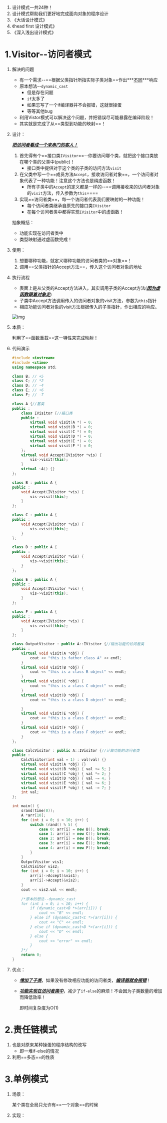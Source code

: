 



1. 设计模式一共24种！
2. 设计模式帮助我们更好地完成面向对象的程序设计
3. 《大话设计模式》
4. 《head first 设计模式》
5. 《深入浅出设计模式》



# 1.Visitor--访问者模式

1. 解决的问题

   + 有一个需求--==根据父类指针所指实际子类对象==作出***<u>不同</u>***响应
   + 原本想法--`dynamic_cast`
     + 但是存在问题
     + `if`太多了
     + 如果忘写了一个if编译器并不会报错，这就很操蛋
     + 等等其他bug
   + 利用Vistor模式可以解决这个问题，并把错误尽可能暴露在编译阶段！
   + 其实就是完成了从==类型到功能的映射==！

2. 设计：

   ***<u>把访问者看成一个来串门的客人！</u>***

   1. 首先得有个==接口类`IVisitor`==--你要访问哪个类，就把这个接口类放在哪个类的父类中(public)！
      + 接口类中提供对于这个类的子类的访问方法`visit`
   2. 在父类中写一个==成员方法`Accept`，接收访问者对象==，一个访问者对象代表了一种功能！注意这个方法也是纯虚函数！
      + 所有子类中的`Accept`的定义都是一样的--==调用接收来的访问者对象的`visit`方法，传入参数为`this`====
   3. 实现==访问者类==，每一个访问者代表我们要映射的一种功能！
      + 每个访问者类继承自原先的接口类`IVisitor`
      + 在每个访问者类中都得实现`IVisitor`中的虚函数！

   抽象概括：

   + 功能实现在访问者类中
   + 类型映射通过虚函数完成！

3. 使用：

   1. 想要哪种功能，就定义哪种功能的访问者类的==对象==！
   2. 调用==父类指针的Accept方法==，传入这个访问者对象的地址

4. 执行流程

   + 表面上是从父类的Accept方法进入，其实调用子类的Accept方法(***<u>因为虚函数跟着对象走</u>***)
   + 子类中Accept方法调用传入的访问者对象的visit方法，参数为`this`指针
   + 相应功能访问者对象的visit方法根据传入的子类指针，作出相应的响应。

   ![img](https://wx3.sinaimg.cn/mw690/005LasY6gy1ghvei4ew0bj30r40h6ajj.jpg)

5. 本质：

   利用了==函数重载==这一特性来完成映射！

6. 代码演示

   ```c++
   #include <iostream>
   #include <ctime>
   using namespace std;
   
   class B; // +5
   class C; // *2
   class D; // -4
   class E; // +6
   class F; // -7
   
   class A {//基类
   public :
       class IVisitor {//接口类
       public :
           virtual void visit(A *) = 0;
           virtual void visit(B *) = 0;
           virtual void visit(C *) = 0;
           virtual void visit(D *) = 0;
           virtual void visit(E *) = 0;
           virtual void visit(F *) = 0;
       };
       virtual void Accept(IVisitor *vis) {
           vis->visit(this);
       }
       virtual ~A() {}
   };
   
   class B : public A {
   public :
       void Accept(IVisitor *vis) {
           vis->visit(this);
       }
   };
   
   class C : public A {
   public :
       void Accept(IVisitor *vis) {
           vis->visit(this);
       }
   };
   
   class D : public A {
   public :
       void Accept(IVisitor *vis) {
           vis->visit(this);
       }
   };
   
   class E : public A {
   public :
       void Accept(IVisitor *vis) {
           vis->visit(this);
       }
   };
   
   class F : public A {
   public :
       void Accept(IVisitor *vis) {
           vis->visit(this);
       }
   };
   
   class OutputVisitor : public A::IVisitor {//输出功能的访问者类
   public :
       virtual void visit(A *obj) {
           cout << "this is father class A" << endl;
       }
       virtual void visit(B *obj) {
           cout << "this is a class B object" << endl;
       }
       virtual void visit(C *obj) {
           cout << "this is a class C object" << endl;
       }
       virtual void visit(D *obj) {
           cout << "this is a class D object" << endl;
   
       }
       virtual void visit(E *obj) {
           cout << "this is a class E object" << endl;
       }
       virtual void visit(F *obj) {
           cout << "this is a class F object" << endl;
       }
   };
   
   class CalcVisitor : public A::IVisitor {//计算功能的访问者类
   public :
       CalcVisitor(int val = 1) : val(val) {}
       virtual void visit(A *obj) {}
       virtual void visit(B *obj) { val += 5; }
       virtual void visit(C *obj) { val *= 2; }
       virtual void visit(D *obj) { val -= 4; }
       virtual void visit(E *obj) { val += 6; }
       virtual void visit(F *obj) { val -= 7; }
       int val;
   };
   
   int main() {
       srand(time(0));
       A *arr[10];
       for (int i = 0; i < 10; i++) {
           switch (rand() % 5) {
               case 0: arr[i] = new B(); break;
               case 1: arr[i] = new C(); break;
               case 2: arr[i] = new D(); break;
               case 3: arr[i] = new E(); break;
               case 4: arr[i] = new F(); break;
           }
       }
       OutputVisitor vis1;
       CalcVisitor vis2;
       for (int i = 0; i < 10; i++) {
           arr[i]->Accept(&vis1);
           arr[i]->Accept(&vis2);
       }
       cout << vis2.val << endl;
       
       /*原本的想法--dynamic_cast
       for (int i = 0; i < 10; i++) {
           if (dynamic_cast<B *>(arr[i])) {
               cout << "B" << endl;
           } else if (dynamic_cast<C *>(arr[i])) {
               cout << "C" << endl;
           } else if (dynamic_cast<D *>(arr[i])) {
               cout << "D" << endl;
           } else {
               cout << "error" << endl;
           }
       }*/
       return 0;
   }
   ```

7. 优点：

   + ***<u>增加了子类</u>***，如果没有修改相应功能的访问者类，***<u>编译器就会报错</u>***！

   + ***<u>功能实现在访问者类中</u>***，减少了`if-else`的麻烦！不会因为子类数量的增加而降低效率！

     即时间复杂度为O(1)







# 2.责任链模式

1. 也是对原来某种操蛋的程序结构的改写
   + 即一堆if-else的情况
2. 利用==多态==的性质







# 3.单例模式

1. 场景：

   某个类在全局只允许有==一个对象==的时候

2. 实现：

   